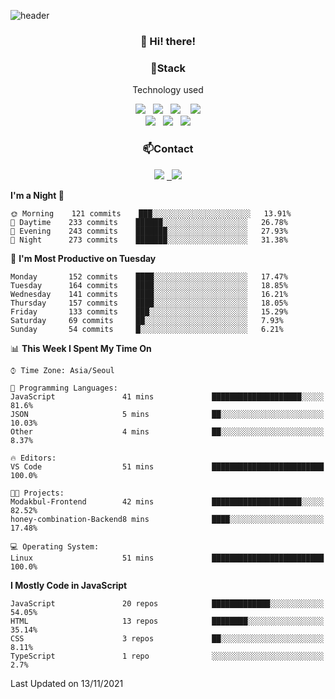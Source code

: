 ![header](https://capsule-render.vercel.app/api?type=waving&color=gradient&height=200&text=Che-ri&fontAlign=70&fontAlignY=40&animation=twinkling)

<h3 align="center">👋 Hi! there!</h3>

<h3 align="center">📌Stack</h3>
<p align="center">Technology used</p>
<div align="center"><img src="https://img.shields.io/badge/HTML5-e74c3c?style=flat-square&logo=HTML5&logoColor=white"></img> &nbsp <img src="https://img.shields.io/badge/CSS3-0A84FF?style=flat-square&logo=CSS3&logoColor=white"></img>  &nbsp <img src="https://img.shields.io/badge/SCSS-fd79a8?style=flat-square&logo=Sass&logoColor=white"/></a>&nbsp  &nbsp <img src="https://img.shields.io/badge/styled%2Dcomponents-DB7093?style=flat-square&logo=styled%2Dcomponents&logoColor=white"/></a>
<br><img src="https://img.shields.io/badge/JavaScript-FFCD11?style=flat-square&logo=JavaScript&logoColor=white"></img> &nbsp <img src="https://img.shields.io/badge/React-00BCF6?style=flat-square&logo=React&logoColor=white"></img> &nbsp <img src="https://img.shields.io/badge/Redux-764ABC?style=flat-square&logo=Redux&logoColor=white"/></a></div>

<h3 align="center">📫Contact</h3>
<div align="center"><a href="https://cheri.tistory.com/"><img src="https://img.shields.io/badge/Cheri-AD29B6?style=flat-square&logo=Tidal&logoColor=white"/></a> <a href="rnjs1135@gmail.com"> &nbsp <img src="https://img.shields.io/badge/Gmail-EA4335?style=flat-square&logo=Gmail&logoColor=white"/></a></div>

<!--START_SECTION:waka-->
**I'm a Night 🦉** 

```text
🌞 Morning    121 commits    ███░░░░░░░░░░░░░░░░░░░░░░   13.91% 
🌆 Daytime    233 commits    ██████░░░░░░░░░░░░░░░░░░░   26.78% 
🌃 Evening    243 commits    ███████░░░░░░░░░░░░░░░░░░   27.93% 
🌙 Night      273 commits    ███████░░░░░░░░░░░░░░░░░░   31.38%

```
📅 **I'm Most Productive on Tuesday** 

```text
Monday       152 commits    ████░░░░░░░░░░░░░░░░░░░░░   17.47% 
Tuesday      164 commits    ████░░░░░░░░░░░░░░░░░░░░░   18.85% 
Wednesday    141 commits    ████░░░░░░░░░░░░░░░░░░░░░   16.21% 
Thursday     157 commits    ████░░░░░░░░░░░░░░░░░░░░░   18.05% 
Friday       133 commits    ███░░░░░░░░░░░░░░░░░░░░░░   15.29% 
Saturday     69 commits     ██░░░░░░░░░░░░░░░░░░░░░░░   7.93% 
Sunday       54 commits     █░░░░░░░░░░░░░░░░░░░░░░░░   6.21%

```


📊 **This Week I Spent My Time On** 

```text
⌚︎ Time Zone: Asia/Seoul

💬 Programming Languages: 
JavaScript               41 mins             ████████████████████░░░░░   81.6% 
JSON                     5 mins              ██░░░░░░░░░░░░░░░░░░░░░░░   10.03% 
Other                    4 mins              ██░░░░░░░░░░░░░░░░░░░░░░░   8.37%

🔥 Editors: 
VS Code                  51 mins             █████████████████████████   100.0%

🐱‍💻 Projects: 
Modakbul-Frontend        42 mins             ████████████████████░░░░░   82.52% 
honey-combination-Backend8 mins              ████░░░░░░░░░░░░░░░░░░░░░   17.48%

💻 Operating System: 
Linux                    51 mins             █████████████████████████   100.0%

```

**I Mostly Code in JavaScript** 

```text
JavaScript               20 repos            █████████████░░░░░░░░░░░░   54.05% 
HTML                     13 repos            ████████░░░░░░░░░░░░░░░░░   35.14% 
CSS                      3 repos             ██░░░░░░░░░░░░░░░░░░░░░░░   8.11% 
TypeScript               1 repo              ░░░░░░░░░░░░░░░░░░░░░░░░░   2.7%

```



 Last Updated on 13/11/2021
<!--END_SECTION:waka-->
